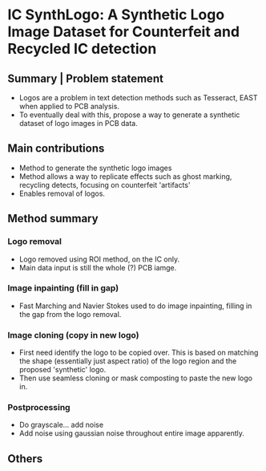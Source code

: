 # IC SynthLogo: A Synthetic Logo Image Dataset for Counterfeit and Recycled IC detection


## Summary | Problem statement
- Logos are a problem in text detection methods such as Tesseract, EAST when applied to PCB analysis.
- To eventually deal with this, propose a way to generate a synthetic dataset of logo images in PCB data.

## Main contributions
- Method to generate the synthetic logo images
- Method allows a way to replicate effects such as ghost marking, recycling detects, focusing on counterfeit 'artifacts'
- Enables removal of logos.

## Method summary
### Logo removal
- Logo removed using ROI method, on the IC only.
- Main data input is still the whole (?) PCB iamge.

### Image inpainting (fill in gap)
- Fast Marching and Navier Stokes used to do image inpainting, filling in the gap from the logo removal.

### Image cloning (copy in new logo)
- First need identify the logo to be copied over. This is based on matching the shape (essentially just aspect ratio) of the logo region and the proposed 'synthetic' logo.
- Then use seamless cloning or mask composting to paste the new logo in.

### Postprocessing
- Do grayscale... add noise
- Add noise using gaussian noise throughout entire image apparently.

## Others
